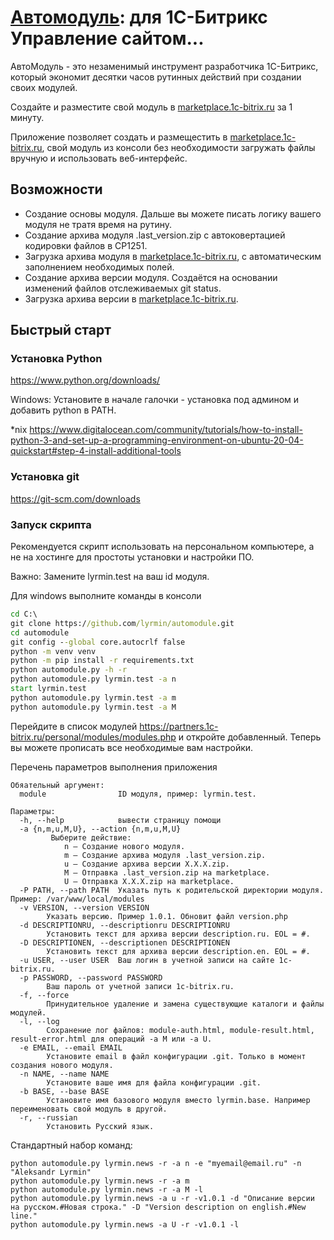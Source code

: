 # [Автомодуль][la]: для 1С-Битрикс Управление сайтом...

АвтоМодуль - это незаменимый инструмент разработчика 1С-Битрикс, который экономит десятки часов рутинных действий при создании своих модулей.

Создайте и разместите свой модуль в [marketplace.1c-bitrix.ru][mbx] за 1 минуту.

Приложение позволяет создать и размещестить в [marketplace.1c-bitrix.ru][mbx], свой модуль из консоли без необходимости загружать файлы вручную и использовать веб-интерфейс.

## Возможности
- Создание основы модуля. Дальше вы можете писать логику вашего модуля не тратя время на рутину.
- Создание архива модуля .last_version.zip с автоковертацией кодировки файлов в CP1251.
- Загрузка архива модуля в [marketplace.1c-bitrix.ru][mbx], с автоматическим заполнением необходимых полей.
- Создание архива версии модуля. Создаётся на основании изменений файлов отслеживаемых git status.
- Загрузка архива версии в [marketplace.1c-bitrix.ru][mbx].

## Быстрый старт
### Установка Python
https://www.python.org/downloads/

Windows: Установите в начале галочки - установка под админом и добавить python в PATH.

*nix https://www.digitalocean.com/community/tutorials/how-to-install-python-3-and-set-up-a-programming-environment-on-ubuntu-20-04-quickstart#step-4-install-additional-tools

### Установка git
https://git-scm.com/downloads

### Запуск скрипта
Рекомендуется скрипт использовать на персональном компьютере, а не на хостинге для простоты установки и настройки ПО.

Важно: Замените lyrmin.test на ваш id модуля.

Для windows выполните команды в консоли
```cmd
cd C:\
git clone https://github.com/lyrmin/automodule.git
cd automodule
git config --global core.autocrlf false
python -m venv venv
python -m pip install -r requirements.txt
python automodule.py -h -r
python automodule.py lyrmin.test -a n
start lyrmin.test
python automodule.py lyrmin.test -a m
python automodule.py lyrmin.test -a M
```
Перейдите в список модулей https://partners.1c-bitrix.ru/personal/modules/modules.php и откройте добавленный. Теперь вы можете прописать все необходимые вам настройки.

Перечень параметров выполнения приложения
```shell
Обяательный аргумент:
  module                ID модуля, пример: lyrmin.test.

Параметры:
  -h, --help            вывести страницу помощи
  -a {n,m,u,M,U}, --action {n,m,u,M,U}
         Выберите действие:
            n — Создание нового модуля.
            m — Создание архива модуля .last_version.zip.
            u — Создание архива версии X.X.X.zip.
            M — Отправка .last_version.zip на marketplace.
            U — Отправка X.X.X.zip на marketplace.
  -P PATH, --path PATH  Указать путь к родительской директории модуля. Пример: /var/www/local/modules
  -v VERSION, --version VERSION
        Указать версию. Пример 1.0.1. Обновит файл version.php
  -d DESCRIPTIONRU, --descriptionru DESCRIPTIONRU
        Установить текст для архива версии description.ru. EOL = #.
  -D DESCRIPTIONEN, --descriptionen DESCRIPTIONEN
        Установить текст для архива версии description.en. EOL = #.
  -u USER, --user USER  Ваш логин в учетной записи на сайте 1c-bitrix.ru.
  -p PASSWORD, --password PASSWORD
        Ваш пароль от учетной записи 1c-bitrix.ru.
  -f, --force
        Принудительное удаление и замена существующие каталоги и файлы модулей.
  -l, --log
        Сохранение лог файлов: module-auth.html, module-result.html, result-error.html для операций -a M или -a U.
  -e EMAIL, --email EMAIL
        Установите email в файл конфигурации .git. Только в момент создания нового модуля.
  -n NAME, --name NAME
        Установите ваше имя для файла конфигурации .git.
  -b BASE, --base BASE
        Установите имя базового модуля вместо lyrmin.base. Например переименовать свой модуль в другой.
  -r, --russian
        Установить Русский язык.
```
Стандартный набор команд:
```shell
python automodule.py lyrmin.news -r -a n -e "myemail@email.ru" -n "Aleksandr Lyrmin"
python automodule.py lyrmin.news -r -a m
python automodule.py lyrmin.news -r -a M -l 
python automodule.py lyrmin.news -a u -r -v1.0.1 -d "Описание версии на русском.#Новая строка." -D "Version description on english.#New line."
python automodule.py lyrmin.news -a U -r -v1.0.1 -l
```

   [mbx]: <https://marketplace.1c-bitrix.ru>
   [la]: <https://lyrmin.ru/automodule>